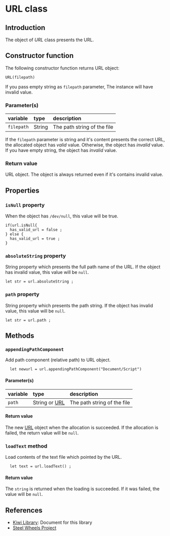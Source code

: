 # URL class

## Introduction
The object of *URL* class presents the URL.

## Constructor function
The following constructor function returns URL object:
````
URL(filepath)
````
If you pass empty string as `filepath` parameter,
The instance will have invalid value.

### Parameter(s)
|variable | type | description|
|:--- |:--- |:--- |
|`filepath` | String | The path string of the file |

If the `filepath` parameter is string and it's content presents
the correct URL, the allocated object has *valid* value.
Otherwise, the object has *invalid* value.
If you have empty string, the object has *invalid* value.

### Return value
URL object. The object is always returned even if it's contains
invalid value.

## Properties
### `isNull` property
When the object has `/dev/null`, this value will be true.
````
if(url.isNull{
  has_valid_url = false ;
} else {
  has_valid_url = true ;
}
````

### `absoluteString` property
String property which presents the full path name of the URL.
If the object has invalid value, this value will be `null`.
````
let str = url.absoluteString ;
````

### `path` property
String property which presents the path string.
If the object has invalid value, this value will be `null`.
````
let str = url.path ;
````

## Methods
### `appendingPathComponent`
Add path component (relative path) to URL object.
````
  let newurl = url.appendingPathComponent("Document/Script")
````
#### Parameter(s)
|variable | type | description                          |
|:---   |:---    |:---                                  |
|`path` | String or [URL](https://github.com/steelwheels/KiwiScript/blob/master/KiwiLibrary/Document/Class/URL.md) |The path string of the file           |

#### Return value
The new [URL](https://github.com/steelwheels/KiwiScript/blob/master/KiwiLibrary/Document/Class/URL.md) object when the allocation is succeeded. If the allocation is failed, the return value will be `null`.

### `loadText` method
Load contents of the text file which pointed by the URL.
````
  let text = url.loadText() ;
````

#### Return value
The `string` is returned when the loading is succeeded. If it was failed, the value will be `null`.

## References
* [Kiwi Library](https://github.com/steelwheels/KiwiScript/blob/master/KiwiLibrary/Document/Library.md): Document for this library
* [Steel Wheels Project](http://steelwheels.github.io)
